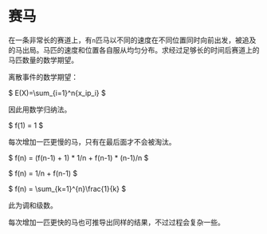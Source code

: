 # 赛马

在一条非常长的赛道上，有`n`匹马以不同的速度在不同位置同时向前出发，被追及的马出局。马匹的速度和位置各自服从均匀分布。求经过足够长的时间后赛道上的马匹数量的数学期望。

离散事件的数学期望：

$ E(X)=\sum_{i=1}^n{x_ip_i} $

因此用数学归纳法。

$ f(1) = 1 $

每次增加一匹更慢的马，只有在最后面才不会被淘汰。

$ f(n) = (f(n-1) + 1) * 1/n + f(n-1) * (n-1)/n $

$ f(n) = 1/n + f(n-1) $

$ f(n) = \sum_{k=1}^{n}\frac{1}{k} $

此为调和级数。

每次增加一匹更快的马也可推导出同样的结果，不过过程会复杂一些。
